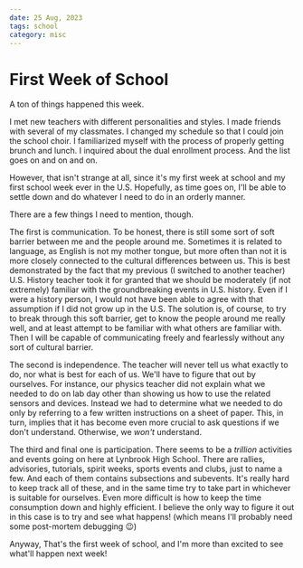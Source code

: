 ```yaml
---
date: 25 Aug, 2023
tags: school
category: misc
---
```


# First Week of School

A ton of things happened this week.

I met new teachers with different personalities and styles. I made friends with several of my classmates.
I changed my schedule so that I could join the school choir. I familiarized myself with the process of
properly getting brunch and lunch. I inquired about the dual enrollment process. And the list goes on
and on and on.

However, that isn't strange at all, since it's my first week at school and my first school week ever
in the U.S. Hopefully, as time goes on, I'll be able to settle down and do whatever I need to do in an
orderly manner.

There are a few things I need to mention, though.

The first is communication. To be honest, there is still some sort of soft barrier between me and the people
around me. Sometimes it is related to language, as English is not my mother tongue, but more often than not
it is more closely connected to the cultural differences between us. This is best demonstrated by the fact that
my previous (I switched to another teacher) U.S. History teacher took it for granted that we should
be moderately (if not extremely) familiar with the groundbreaking events in U.S. history. Even if I were
a history person, I would not have been able to agree with that assumption if I did not grow up in the U.S.
The solution is, of course, to try to break through this soft barrier, get to know the people around me
really well, and at least attempt to be familiar with what others are familiar with. Then I will be capable
of communicating freely and fearlessly without any sort of cultural barrier.

The second is independence. The teacher will never tell us what exactly to do, nor what is best for each
of us. We'll have to figure that out by ourselves. For instance, our physics teacher did not explain what we needed to do
on lab day other than showing us how to use the related sensors and devices. Instead we had to determine
what we needed to do only by referring to a few written instructions on a sheet of paper. This, in turn,
implies that it has become even more crucial to ask questions if we don't understand. Otherwise, we *won't*
understand.

The third and final one is participation. There seems to be a *trillion* activities and events going on
here at Lynbrook High School. There are rallies, advisories, tutorials, spirit weeks, sports events and clubs,
just to name a few. And each of them contains subsections and subevents. It's really hard to keep track
all of these, and in the same time try to take part in whichever is suitable for ourselves. Even more difficult
is how to keep the time consumption down and highly efficient. I believe the only way to figure it out in
this case is to try and see what happens! (which means I'll probably need some post-mortem debugging 😉)

Anyway, That's the first week of school, and I'm more than excited to see what'll happen next week!

<script src="https://giscus.app/client.js"
        data-repo="acciochris/acciochris.github.io"
        data-repo-id="R_kgDOKDyTVg"
        data-category="Announcements"
        data-category-id="DIC_kwDOKDyTVs4CYZPy"
        data-mapping="pathname"
        data-strict="0"
        data-reactions-enabled="1"
        data-emit-metadata="0"
        data-input-position="bottom"
        data-theme="preferred_color_scheme"
        data-lang="en"
        data-loading="lazy"
        crossorigin="anonymous"
        async>
</script>
